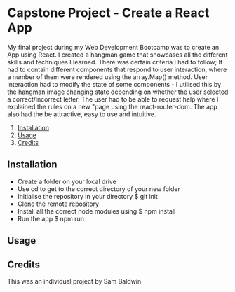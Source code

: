 # Capstone Project - Create a React App
My final project during my Web Development Bootcamp was to create an App using React. I created a hangman game that showcases all the different skills and techniques I learned. There was certain criteria I had to follow; It had to contain different components that respond to user interaction, where a number of them were rendered using the array.Map() method. User interaction had to modify the state of some components - I utilised this by the hangman image changing state depending on whether the user selected a correct/incorrect letter. The user had to be able to request help where I explained the rules on a new "page using the react-router-dom. The app also had the be attractive, easy to use and intuitive.

1. [Installation](#install)
2. [Usage](#usage)
3. [Credits](#credits)


<a name="install"></a>
## Installation
* Create a folder on your local drive
* Use cd to get to the correct directory of your new folder
* Initialise the repository in your directory $ git init
* Clone the remote repository 
* Install all the correct node modules using $ npm install
* Run the app $ npm run

<a name="usage"></a>
## Usage

<a name="credits"></a>
## Credits
This was an individual project by Sam Baldwin